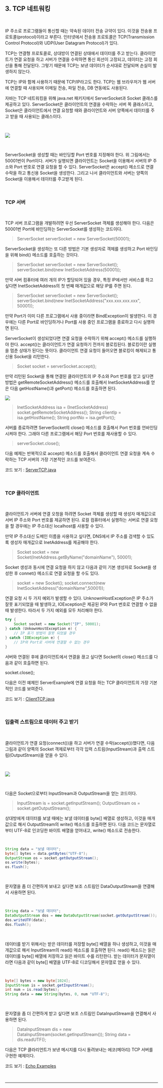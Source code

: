 ## 3. TCP 네트워킹

<br>

IP 주소로 프로그램들이 통신할 때는 약속된 데이터 전송 규약이 있다. 이것을 전송용 프로토콜(protocol)이라고 부른다.
인터넷에서 전송용 프로토콜은 TCP(Transmission Control Protocol)와 UDP(User Datagram Protocol)가 있다.

TCP는 연결형 프로토콜로, 상대방이 연결된 상태에서 데이터를 주고 받는다.
클라이언트가 연결 요청을 하고 서버가 연결을 수락하면 통신 회선이 고정되고, 데이터는 고정 회선을 통해 전달된다.
그렇기 때문에 TCP는 보낸 데이터가 순서대로 전달되며 손실이 발생하지 않는다.

TCP는 IP와 함께 사용하기 때문에 TCP/IP라고도 한다. TCP는 웹 브라우저가 웹 서버에 연결할 때 사용되며 이메일 전송, 파일 전송, DB 연동에도 사용된다.

자바는 TCP 네트워킹을 위해 java.net 패키지에서 ServerSocket과 Socket 클래스를 제공하고 있다.
ServerSocket은 클라이언트의 연결을 수락하는 서버 쪽 클래스이고, Socket은 클라이언트에서 연결 요청할 때와 클라이언트와 서버 양쪽에서 데이터를 주고 받을 때 사용되는 클래스이다.

<br>

![](../images/img4.png)

<br>

ServerSocket을 생성할 때는 바인딩할 Port 번호를 지정해야 한다. 위 그림에서는 50001번이 Port이다.
서버가 실행되면 클라이언트는 Socket을 이용해서 서버의 IP 주소와 Port 번호로 연결 요청을 할 수 있다. ServerSocket은 accept() 메소드로 연결 수락을 하고 통신용 Socket을 생성한다. 그리고 나서 클라이언트와 서버는 양쪽의 Socket을 이용해서 데이터를 주고받게 된다.

<br>

### TCP 서버

<br>

TCP 서버 프로그램을 개발하려면 우선 ServerSocket 객체를 생성해야 한다. 다음은 50001번 Port에 바인딩하는 ServerSocket를 생성하는 코드이다.

> ServerSocket serverSocket = new ServerSocket(50001);

ServerSocket을 생성하는 또 다른 방법은 기본 생성자로 객체를 생성하고 Port 바인딩을 위해 bind() 메소드를 호출하는 것이다.

> ServerSocket serverSocket = new ServerSocket();
> serverSocket.bind(new InetSocketAddress(50001));

만약 서버 컴퓨터에 여러 개의 IP가 할당되어 있을 경우, 특정 IP에서만 서비스를 하고 싶다면 InetSocketAddress의 첫 번째 매개값으로 해당 IP를 주면 된다.

> ServerSocket serverSocket = new ServerSocket();
> serverSocket.bind(new InetSocketAddress("xxx.xxx.xxx.xxx", 50001));

만약 Port가 이미 다른 프로그램에서 사용 중이라면 BindException이 발생한다. 이 경우에는 다른 Port로 바인딩하거나 Port를 사용 중인 프로그램을 종료하고 다시 실행하면 된다.

ServerSocket이 생성되었다면 연결 요청을 수락하기 위해 accept() 메소드를 실행하야 한다.
accept()는 클라이언트가 연결 요청하기 전까지 블로킹된다. 블로킹이란 실행을 멈춘 상태가 된다는 뜻이다. 클라이언트 연결 요청이 들어오면 블로킹이 해제되고 통신용 Socket을 리턴한다.

> Socket socket = serverSocket.accept();

만약 리턴된 Socket을 통해 연결된 클라이언트의 IP 주소와 Port 번호를 얻고 싶다면 방법은 getRemoteSocketAddress() 메소드를 호출해서 InetSocketAddress를 얻은 다음 getHostName()과 getPort() 메소드를 호출하면 된다.

![](../images/img5.png)

> InetSocketAddress isa = (InetSocketAddress) socket.getRemoteSocketAddress();
> String clientIp = isa.getHostName();
> String portNo = isa.getPort();

서버를 종료하려면 ServerSocket의 close() 메소드를 호출해서 Port 번호를 언바인딩시켜야 한다.
그래야 다른 프로그램에서 해당 Port 번호를 재사용할 수 있다.

> serverSocket.close();

다음 예제는 반복적으로 accept() 메소드를 호출해서 클라이언트 연결 요청을 계속 수락하는 TCP 서버의 가장 기본적인 코드를 보여준다.

코드 보기 : [ServerTCP.java](https://github.com/atimaby28/Network-with-Java/blob/main/1_java/Network/src/tcp/ServerTCP.java)

<br>

### TCP 클라이언트

<br>

클라이언트가 서버에 연결 오청을 하려면 Socket 객체를 생성할 때 생성자 매개값으로 서버 IP 주소와 Port 번호를 제공하면 된다. 로컬 컴퓨터에서 실행하는 서버로 연결 요청을 할 경우에는 IP 주소대신 localhost를 사용할 수 있다.

만약 IP 주소대신 도메인 이름을 사용하고 싶다면, DNS에서 IP 주소를 검색할 수 있도록 생성자 매개값으로 InetAddress를 제공해야 한다.

> Socket socket = new Socket(InetAddress.getByName("domainName"), 50001);

Socket 생성과 동시에 연결 요청을 하지 않고 다음과 같이 기본 생성자로 Socket을 생성한 후 connet() 메소드로 연결 요청을 할 수도 있다.

> socket = new Socket();
> socket.connect(new InetSocketAddress("domainName",50001));

연결 요청 시 두 가지 예외가 발생할 수 있다. UnknownHostException은 IP 주소가 잘못 표기되었을 때 발생하고, IOException은 제공된 IP와 Port 번호로 연결할 수 없을 때 발생한다. 따라서 두 가지 예외를 모두 처리해야 한다.

``` Java
try {
    Socket socket = new Socket("IP", 50001);
} catch (UnkownHostException e) {
    // IP 표기 방법이 잘못 되었을 경우
} catch (IOException e) {
    // IP와 Port로 서버에 연결할 수 없는 경우
}
```

서버와 연결된 후에 클라이언트에서 연결을 끊고 싶다면 Socket의 close() 메소드를 다음과 같이 호출하면 된다.

socket.close();

다음은 이전 예제인 ServerExample에 연결 요청을 하는 TCP 클라이언트의 가장 기본적인 코드를 보여준다.


코드 보기 : [ClientTCP.java](https://github.com/atimaby28/Network-with-Java/blob/main/1_java/Network/src/tcp/ClientTCP.java)

<br>

### 입출력 스트림으로 데이터 주고 받기

<br>

클라이언트가 연결 요청(connect())을 하고 서버가 연결 수락(accept())했다면, 다음 그림과 같이 양쪽의 Socket 객제로부터 각각 입력 스트림(InputStream)과 출력 스트림(OutputStream)을 얻을 수 있다.

<br>

![](../images/img6.png)

<br>

다음은 Socket으로부터 InputStream과 OutputStream을 얻는 코드이다.

> InputStream is = socket.getInputStream();
> OutputStream os = socket.getOutputStream();

상대방에게 데이터를 보낼 때에는 보낼 데이터를 byte[] 배열로 생성하고, 이것을 매개값으로 해서 OutputStream의 write() 메소드를 호출하면 된다.
다음 코드는 문자열로부터 UTF-8로 인코딩한 바이트 배열을 얻어내고, write() 메소드로 전송한다.

<br>

``` Java
String data = "보낼 데이터";
byte[] bytes = data.getBytes("UTF-8");
OutputStream os = socket.getOutputStream();
os.write(bytes);
os.flush();
```

<br>

문자열을 좀 더 간편하게 보내고 싶다면 보조 스트림인 DataOutputStream을 연결해서 사용하면 된다.

<br>

``` Java
String data = "보낼 데이터";
DataOutputStream dos = new DataOutputStream(socket.getOutputStream());
dos.writeUTF(data);
dos.flush();
```

<br>

데이터를 받기 위해서는 받은 데이터를 저장할 byte[] 배열을 하나 생성하고, 이것을 매개값으로 해서 InputStream의 read() 메소드를 호출하면 된다.
read() 메소드는 읽은 데이터를 byte[] 배열에 저장하고 읽은 바이트 수를 리턴한다. 받는 데이터가 문자열이라면 다음과 같이 byte[] 배열을 UTF-8로 디코딩해서 문자열로 얻을 수 있다.

<br>

``` Java
byte[] bytes = new byte[1024];
InputStream is = socket.getInputStream();
int num = is.read(bytes);
String data = new String(bytes, 0, num "UTF-8");
```

<br>

문자열을 좀 더 간편하게 받고 싶다면 보조 스트림인 DataInputStream을 연결해서 사용하면 된다.

> DataInputStream dis = new DataInputStream(socket.getInputStream());
> String data = dis.readUTF();

다음은 TCP 클라리언트가 보낸 메시지를 다시 돌려보내는 에코(메아리) TCP 서버를 구현한 예제이다.

코드 보기 : [Echo Examples](https://github.com/atimaby28/Network-with-Java/tree/main/1_java/Network/src/echo)

<br>

---

